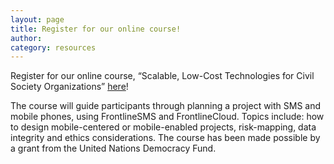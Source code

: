 ```yaml
---
layout: page
title: Register for our online course!
author:
category: resources
---
```

Register for our online course,  “Scalable, Low-Cost Technologies for Civil Society Organizations” [here](https://simlab.typeform.com/to/SPMA57)!

The course will guide participants through planning a project with SMS and mobile phones, using FrontlineSMS and FrontlineCloud. Topics include: how to design mobile-centered or mobile-enabled projects, risk-mapping, data integrity and ethics considerations. The course has been made possible by a grant from the United Nations Democracy Fund.


<script type="text/javascript">(function(o){var b="https://api.autopilothq.com/anywhere/",t="a5bf1db5aa5d41e994badafbb44c7cc54da66365e0434f1ea3528104cee8166e",a=window.AutopilotAnywhere={_runQueue:[],run:function(){this._runQueue.push(arguments);}},c=encodeURIComponent,s="SCRIPT",d=document,l=d.getElementsByTagName(s)[0],p="t="+c(d.title||"")+"&u="+c(d.location.href||"")+"&r="+c(d.referrer||""),j="text/javascript",z,y;if(!window.Autopilot) window.Autopilot=a;if(o.app) p="devmode=true&"+p;z=function(src,asy){var e=d.createElement(s);e.src=src;e.type=j;e.async=asy;l.parentNode.insertBefore(e,l);};if(!o.noaa){z(b+"aa/"+t+'?'+p,false)};y=function(){z(b+t+'?'+p,true);};if(window.attachEvent){window.attachEvent("onload",y);}else{window.addEventListener("load",y,false);}})({});</script>
